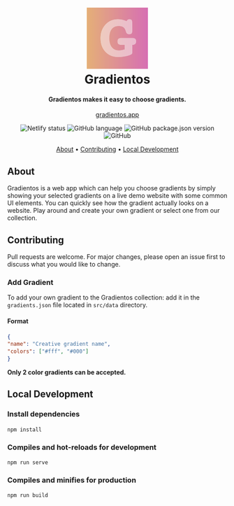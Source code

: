 <h1 align="center">
  <br>
  <a href="https://www.gradientos.app"><img src="src/assets/logo.png" alt="Gradientos" width="140"></a>
  <br>
  Gradientos
  <br>
</h1>
<h4 align="center">Gradientos makes it easy to choose gradients.</h4>

<p align="center">
<a align="center" href="https://www.gradientos.app">gradientos.app</a>
  
</p>
   
<p align="center">
 <img alt="Netlify status" src="https://api.netlify.com/api/v1/badges/d1b8c138-ec23-49af-aa33-dde2dde48e4c/deploy-status" >
  <img alt="GitHub language" src="https://img.shields.io/github/languages/top/henripar/gradientos">
 <img alt="GitHub package.json version" src="https://img.shields.io/github/package-json/v/henripar/gradientos">
  <img alt="GitHub" src="https://img.shields.io/github/license/henripar/gradientos">
</p>


<p align="center">
  <a href="#about">About</a> •
  <a href="#contributing">Contributing</a> •
  <a href="#local-development">Local Development</a> 
</p>

## About

Gradientos is a web app which can help you choose gradients by simply showing your selected gradients on a live demo website with some common UI elements. You can quickly see how the gradient actually looks on a website. Play around and create your own gradient or select one from our collection.

## Contributing

Pull requests are welcome. For major changes, please open an issue first to discuss what you would like to change.

### Add Gradient

To add your own gradient to the Gradientos collection: add it in the `gradients.json` file located in `src/data` directory.

#### Format

````json
{
"name": "Creative gradient name",
"colors": ["#fff", "#000"]
}
````

**Only 2 color gradients can be accepted.**

## Local Development 

### Install dependencies

```
npm install
```

### Compiles and hot-reloads for development

```
npm run serve
```

### Compiles and minifies for production

```
npm run build
```

